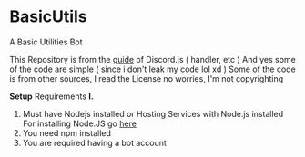 # BasicUtils
A Basic Utilities Bot 

This Repository is from the [guide](http://discordjs.guide/) of Discord.js ( handler, etc )
And yes some of the code are simple ( since i don't leak my code lol xd )
Some of the code is from other sources, I read the License no worries, I'm not copyrighting

**Setup**
Requirements
**I.**
1. Must have Nodejs installed or Hosting Services with Node.js installed
For installing Node.JS go [here](https://nodejs.org/en/)
2. You need npm installed
3. You are required having a bot account
